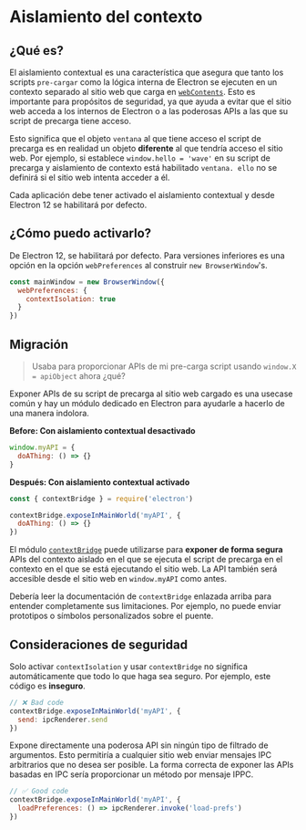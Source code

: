 # Aislamiento del contexto

## ¿Qué es?

El aislamiento contextual es una característica que asegura que tanto los scripts `pre-cargar` como la lógica interna de Electron se ejecuten en un contexto separado al sitio web que carga en [`webContents`](../api/web-contents.md).  Esto es importante para propósitos de seguridad, ya que ayuda a evitar que el sitio web acceda a los internos de Electron o a las poderosas APIs a las que su script de precarga tiene acceso.

Esto significa que el objeto `ventana` al que tiene acceso el script de precarga es en realidad un objeto **diferente** al que tendría acceso el sitio web.  Por ejemplo, si establece `window.hello = 'wave'` en su script de precarga y aislamiento de contexto está habilitado `ventana. ello` no se definirá si el sitio web intenta acceder a él.

Cada aplicación debe tener activado el aislamiento contextual y desde Electron 12 se habilitará por defecto.

## ¿Cómo puedo activarlo?

De Electron 12, se habilitará por defecto. Para versiones inferiores es una opción en la opción `webPreferences` al construir `new BrowserWindow`'s.

```javascript
const mainWindow = new BrowserWindow({
  webPreferences: {
    contextIsolation: true
  }
})
```

## Migración

> Usaba para proporcionar APIs de mi pre-carga script usando `window.X = apiObject` ahora ¿qué?

Exponer APIs de su script de precarga al sitio web cargado es una usecase común y hay un módulo dedicado en Electron para ayudarle a hacerlo de una manera indolora.

**Before: Con aislamiento contextual desactivado**

```javascript
window.myAPI = {
  doAThing: () => {}
}
```

**Después: Con aislamiento contextual activado**

```javascript
const { contextBridge } = require('electron')

contextBridge.exposeInMainWorld('myAPI', {
  doAThing: () => {}
})
```

El módulo [`contextBridge`](../api/context-bridge.md) puede utilizarse para **exponer de forma segura** APIs del contexto aislado en el que se ejecuta el script de precarga en el contexto en el que se está ejecutando el sitio web. La API también será accesible desde el sitio web en `window.myAPI` como antes.

Debería leer la documentación de `contextBridge` enlazada arriba para entender completamente sus limitaciones.  Por ejemplo, no puede enviar prototipos o símbolos personalizados sobre el puente.

## Consideraciones de seguridad

Solo activar `contextIsolation` y usar `contextBridge` no significa automáticamente que todo lo que haga sea seguro.  Por ejemplo, este código es **inseguro**.

```javascript
// ❌ Bad code
contextBridge.exposeInMainWorld('myAPI', {
  send: ipcRenderer.send
})
```

Expone directamente una poderosa API sin ningún tipo de filtrado de argumentos. Esto permitiría a cualquier sitio web enviar mensajes IPC arbitrarios que no desea ser posible. La forma correcta de exponer las APIs basadas en IPC sería proporcionar un método por mensaje IPPC.

```javascript
// ✅ Good code
contextBridge.exposeInMainWorld('myAPI', {
  loadPreferences: () => ipcRenderer.invoke('load-prefs')
})
```
